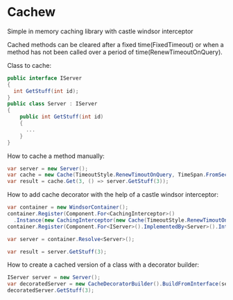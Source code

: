 Cachew
======

Simple in memory caching library with castle windsor interceptor

Cached methods can be cleared after a fixed time(FixedTimeout) or when a method has not been called over a period of time(RenewTimeoutOnQuery).

Class to cache:
```c#
public interface IServer
{
  int GetStuff(int id);
}
public class Server : IServer
{
    public int GetStuff(int id)
    {
      ...
    }
}
```

How to cache a method manually:
```c#
var server = new Server();
var cache = new Cache(TimeoutStyle.RenewTimoutOnQuery, TimeSpan.FromSeconds(3));
var result = cache.Get(3, () => server.GetStuff(3));
```

How to add cache decorator with the help of a castle windsor interceptor:
```c#
var container = new WindsorContainer();
container.Register(Component.For<CachingInterceptor>()
  .Instance(new CachingInterceptor(new Cache(TimeoutStyle.RenewTimoutOnQuery, TimeSpan.FromSeconds(3)))));
container.Register(Component.For<IServer>().ImplementedBy<Server>().Interceptors<CachingInterceptor>());

var server = container.Resolve<Server>();

var result = server.GetStuff(3);
```

How to create a cached version of a class with a decorator builder:
```c#
IServer server = new Server();
var decoratedServer = new CacheDecoratorBuilder().BuildFromInterface(server);
decoratedServer.GetStuff(3);
```
            


